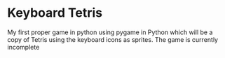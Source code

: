 # Keyboard Tetris
My first proper game in python using pygame in 
Python which will be a copy of Tetris using the 
keyboard icons as sprites. The game is currently incomplete
